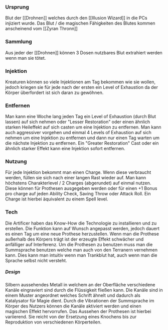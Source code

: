 ### Ursprung
Blut der [[Drohnen]] welches durch den [[Illusion Wizard]] in die PCs injiziert wurde.
Das Blut / die magischen Fähigkeiten des Blutes kommen anscheinend vom [[Zyran Thronn]]

### Sammlung
Aus jeder der [[Drohnen]] können 3 Dosen nutzbares Blut extrahiert werden wenn man sie tötet.

### Injektion 
Kreaturen können so viele Injektionen am Tag bekommen wie sie wollen, jedoch kriegen sie für jede nach der ersten ein Level of Exhaustion da der Körper überfordert ist sich daran zu gewöhnen.

### Entfernen
Man kann eine Woche lang jeden Tag ein Level of Exhaustion (durch Blut lassen) auf sich nehmen oder "Lesser Restoration" oder einen ähnlich starken Heileffekt auf sich casten um eine Injektion zu entfernen.
Man kann auch aggressiver vorgehen und einmal 4 Levels of Exhaustion auf sich nehmen um eine Injektion zu entfernen und dann nur einen Tag warten um die nächste Injektion zu entfernen.
Ein "Greater Restoration" Cast oder ein ähnlich starker Effekt kann eine Injektion sofort entfernen.

### Nutzung
Für jede Injektion bekommt man einen Charge. Wenn diese verbraucht werden, füllen sie sich nach einer langen Rast wieder auf.
Man kann höchstens Charakterlevel / 2 Charges (abgerundet) auf einmal nutzen.
Diese können für Prothesen ausgegeben werden oder für einen +1 Bonus pro charge auf jeden Ability Check, Saving Throw oder Attack Roll.
Ein Charge ist hierbei äquivalent zu einem Spell level.
### Tech
Die Artificer haben das Know-How die Technologie zu installieren und zu erstellen.
Die Funktion kann auf Wunsch angepasst werden, jedoch dauert es einen Tag um eine neue Prothese herzustellen.
Wenn man die Prothese außerhalb des Körpers trägt ist der erzeugte Effekt schwächer und anfälliger auf Interferenz.
Um die Prothesen zu benutzen muss man die Summsprache benutzen welche man auch von den Terranern vernehmen kann. Dies kann man intuitiv wenn man Trankblut hat, auch wenn man die Sprache selbst nicht versteht.

##### Design
Silbern aussehendes Metall in welchem an der Oberfläche verschiedene Kanäle eingraviert sind durch die Flüssigkeit fließen kann. Die Kanäle sind in einem Muster angeordnet welches Schrift ähnelt und dadurch als Katalysator für Magie dient. Durch die Vibrationen der Summsprache im Körper des Nutzers können die Kanäle aktiviert werden und einen magischen Effekt hervorrufen.
Das Aussehen der Prothesen ist hierbei variierend. Sie reicht von der Ersetzung eines Knochens bis zur Reproduktion von verschiedenen Körperteilen.


